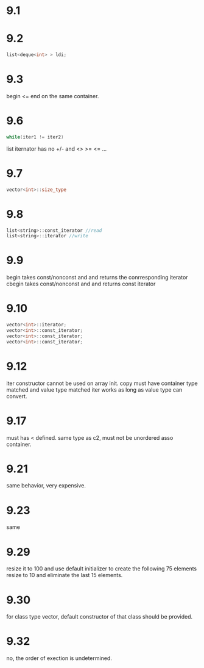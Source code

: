 # 9.1

# 9.2

```cpp
list<deque<int> > ldi;
```

# 9.3

begin <= end
on the same container.

# 9.6

```cpp
while(iter1 != iter2)
```

list iternator has no +/- and <> >= <= ...

# 9.7

```cpp
vector<int>::size_type
```

# 9.8

```cpp
list<string>::const_iterator //read
list<string>::iterator //write
```

# 9.9

begin takes const/nonconst and and returns the conrresponding iterator
cbegin takes const/nonconst and and returns const iterator

# 9.10

```cpp
vector<int>::iterator;
vector<int>::const_iterator;
vector<int>::const_iterator;
vector<int>::const_iterator;
```

# 9.12

iter constructor cannot be used on array init.
copy must have container type matched and value type matched
iter works as long as value type can convert.

# 9.17

must has < defined. same type as c2, must not be unordered asso container.

# 9.21

same behavior, very expensive.

# 9.23

same

# 9.29

resize it to 100 and use default initializer to create the following 75 elements
resize to 10 and eliminate the last 15 elements.

# 9.30

for class type vector, default constructor of that class should be provided.

# 9.32

no, the order of exection is undetermined.
